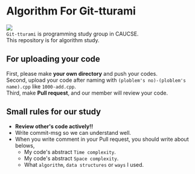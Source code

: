 # Algorithm For Git-tturami
<img src="https://github.com/git-tturami/algorithm/blob/master/git_tturami.png?raw=true"/><br>
`Git-tturami` is programming study group in CAUCSE.<br>
This repository is for algorithm study.<br>

## For uploading your code
First, please make <b>your own directory</b> and push your codes.<br>
Second, upload your code after naming with `(ploblem's no)-(ploblem's name).cpp` like `1000-add.cpp`.<br>
Third, make <b>Pull request</b>, and our member will review your code.<br>

## Small rules for our study
* <b>Review other's code actively!!</b>
* Write commit-msg so we can understand well.
* When you write comment in your Pull request, you should write about belows,
  * My code's abstract `Time complexity`.
  * My code's abstract `Space complexity`.
  * What `algorithm`, `data structures` or `ways` I used.
